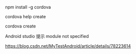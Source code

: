 npm install -g cordova

cordova help create

cordova create


Android studio 提示 module not specified

https://blog.csdn.net/MyTestAndroid/article/details/78223614